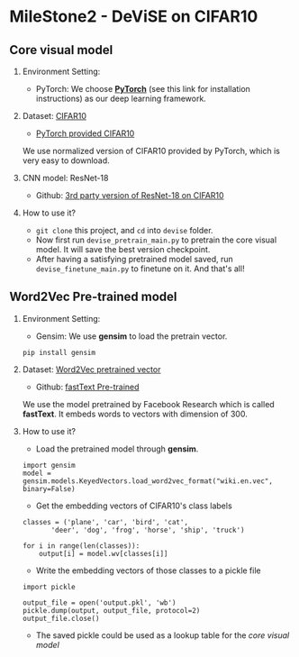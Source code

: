 # MileStone2 - DeViSE on CIFAR10

## Core visual model
1. Environment Setting:
    - PyTorch: We choose **[PyTorch]** (see this link for installation instructions) as our deep learning framework.
    
2. Dataset: [CIFAR10]
    - [PyTorch provided CIFAR10]
    
    We use normalized version of CIFAR10 provided by PyTorch, which is very easy to download.
    
3. CNN model: ResNet-18
    - Github: [3rd party version of ResNet-18 on CIFAR10]
    
4. How to use it?
    - `git clone` this project, and `cd` into `devise` folder.
    - Now first run `devise_pretrain_main.py` to pretrain the core visual model. It will save the best version checkpoint.
    - After having a satisfying pretrained model saved, run `devise_finetune_main.py` to finetune on it. And that's all!

## Word2Vec Pre-trained model
1. Environment Setting:
    - Gensim: We use **gensim** to load the pretrain vector.
    ```
    pip install gensim
    ```

2. Dataset: [Word2Vec pretrained vector]
    - Github: [fastText Pre-trained]

    We use the model pretrained by Facebook Research which is called **fastText**.
    It embeds words to vectors with dimension of 300.

3. How to use it?
    - Load the pretrained model through **gensim**.
    ```
    import gensim
    model = gensim.models.KeyedVectors.load_word2vec_format("wiki.en.vec", binary=False)
    ```
    - Get the embedding vectors of CIFAR10's class labels 
    ```
    classes = ('plane', 'car', 'bird', 'cat',
           'deer', 'dog', 'frog', 'horse', 'ship', 'truck')

    for i in range(len(classes)):
        output[i] = model.wv[classes[i]]
    ```
    - Write the embedding vectors of those classes to a pickle file
     ```
    import pickle

    output_file = open('output.pkl', 'wb')
    pickle.dump(output, output_file, protocol=2)
    output_file.close()
    ```
    - The saved pickle could be used as a lookup table for the *core visual model*


[Word2Vec pretrained vector]: https://s3-us-west-1.amazonaws.com/fasttext-vectors/wiki.en.vec
[fastText Pre-trained]: https://github.com/facebookresearch/fastText/blob/master/pretrained-vectors.md
[PyTorch]:http://pytorch.org/
[CIFAR10]:https://www.cs.toronto.edu/~kriz/cifar.html
[PyTorch provided CIFAR10]:http://pytorch.org/tutorials/beginner/blitz/cifar10_tutorial.html#loading-and-normalizing-cifar10
[3rd party version of ResNet-18 on CIFAR10]:https://github.com/kuangliu/pytorch-cifar/blob/master/models/resnet.py
